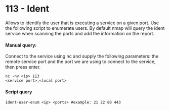 # 113 - Ident

Allows to identify the user that is executing a service on a given port. Use the following script to enumerate users. By default nmap will query the ident service when scanning the ports and add the information on the report.

#### Manual query:

Connect to the service using nc and supply the following parameters: the remote service port and the port we are using to connect to the service, then press enter.

```
nc -nv <ip> 113
<service port>,<local port>
```

#### Script query

```
ident-user-enum <ip> <ports> #example: 21 22 80 443
```
